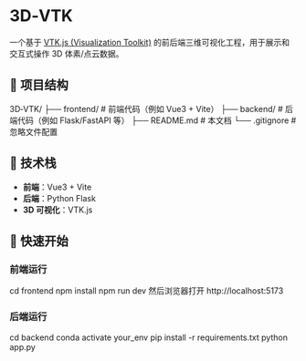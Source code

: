 # 3D‑VTK

一个基于 [VTK.js (Visualization Toolkit)](https://kitware.github.io/vtk-js/) 的前后端三维可视化工程，用于展示和交互式操作 3D 体素/点云数据。

## 📁 项目结构

3D‑VTK/
├── frontend/ # 前端代码（例如 Vue3 + Vite）
├── backend/ # 后端代码（例如 Flask/FastAPI 等）
├── README.md # 本文档
└── .gitignore # 忽略文件配置


## 🧰 技术栈

- **前端**：Vue3 + Vite 
- **后端**：Python Flask
- **3D 可视化**：VTK.js

## 🚀 快速开始

### 前端运行

cd frontend
npm install
npm run dev
然后浏览器打开 http://localhost:5173

### 后端运行

cd backend
conda activate your_env
pip install -r requirements.txt
python app.py
